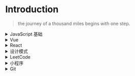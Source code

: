 # Introduction

> the journey of a thousand miles begins with one step.

<details>
<summary>JavaScript 基础</summary>

- [跨域详解及其常见的解决方式](https://github.com/yangrenmu/blog/issues/1)
- [JavaScript 中的 this](https://github.com/yangrenmu/blog/issues/2)
- [JavaScript 中的原型和原型链](https://github.com/yangrenmu/blog/issues/3)
- [JavaScript 中的作用域和闭包](https://github.com/yangrenmu/blog/issues/4)
- [JavaScript 中 new 的用处及其实现](https://github.com/yangrenmu/blog/issues/5)
- [JavaScript 中 call、apply、bind 的简单实现](https://github.com/yangrenmu/blog/issues/6)
- [JavaScript 的运行机制](https://github.com/yangrenmu/blog/issues/12) -[JavaScript 中的 symbol 是什么？](https://github.com/yangrenmu/blog/issues/27)
</details>

<details>
<summary>Vue</summary>

- [vue 的 nextTick 原理](https://github.com/yangrenmu/blog/issues/14)
- [vue 源码阅读一：Vue 的初始化](https://github.com/yangrenmu/blog/issues/15)
- [vue 源码阅读二：虚拟 DOM 是如何生成的？（上）](https://github.com/yangrenmu/blog/issues/16)
- [vue 源码阅读三：虚拟 DOM 是如何生成的？（下）](https://github.com/yangrenmu/blog/issues/17)
- [vue 源码阅读四：虚拟 DOM 是如何渲染成真实的 DOM 的？（上）](https://github.com/yangrenmu/blog/issues/18)
- [vue 源码阅读五：虚拟 DOM 是如何渲染成真实的 DOM 的？（下）](https://github.com/yangrenmu/blog/issues/19)
- [vue 源码阅读六：diff 算法](https://github.com/yangrenmu/blog/issues/20)
- [vue 源码阅读七：响应式原理](https://github.com/yangrenmu/blog/issues/37)
- [vue2 中使用 composition-api](https://github.com/yangrenmu/blog/issues/28)
</details>

<details>
<summary>React</summary>

- [实现一个 react 系列一：JSX 和虚拟 DOM](https://github.com/yangrenmu/blog/issues/9)
- [实现一个 react 系列二：渲染组件](https://github.com/yangrenmu/blog/issues/10)
- [实现一个 react 系列三：生命周期](https://github.com/yangrenmu/blog/issues/11)
</details>

<details>
<summary>设计模式</summary>

- [JavaScript 设计模式（一）：单例模式](https://github.com/yangrenmu/blog/issues/21)
- [JavaScript 设计模式（二）：策略模式](https://github.com/yangrenmu/blog/issues/22)
- [JavaScript 设计模式（三）：代理模式](https://github.com/yangrenmu/blog/issues/23)
- [JavaScript 设计模式（四）：迭代器模式](https://github.com/yangrenmu/blog/issues/24)
- [JavaScript 设计模式（五）：发布-订阅模式](https://github.com/yangrenmu/blog/issues/25)
- [JavaScript 设计模式（六）：命令模式](https://github.com/yangrenmu/blog/issues/26)
- [JavaScript 设计模式（七）：组合模式](https://github.com/yangrenmu/blog/issues/29)
- [JavaScript 设计模式（八）：模板方法模式](https://github.com/yangrenmu/blog/issues/30)
- [JavaScript 设计模式（九）：享元模式](https://github.com/yangrenmu/blog/issues/31)
- [JavaScript 设计模式（十）：职责链模式](https://github.com/yangrenmu/blog/issues/32)
- [JavaScript 设计模式（十一）：中介者模式](https://github.com/yangrenmu/blog/issues/33)
- [JavaScript 设计模式（十三）：状态模式](https://github.com/yangrenmu/blog/issues/34)
- [JavaScript 设计模式（十四）：适配器模式](https://github.com/yangrenmu/blog/issues/35)
- [JavaScript 设计模式（十五）：设计原则](https://github.com/yangrenmu/blog/issues/36)
</details>

<details>
<summary>LeetCode</summary>

- [leetcode](https://github.com/yangrenmu/blog/tree/master/leetcode)
</details>

<details>
<summary>小程序</summary>

- [小程序之蓝牙的使用](https://github.com/yangrenmu/blog/issues/7)
- [小程序中，iOS 设备获取蓝牙设备的 Mac 地址](https://github.com/yangrenmu/blog/issues/8)
</details>

<details>
<summary>Git</summary>

- [Git 的基本操作](https://github.com/yangrenmu/blog/issues/13)
</details>
